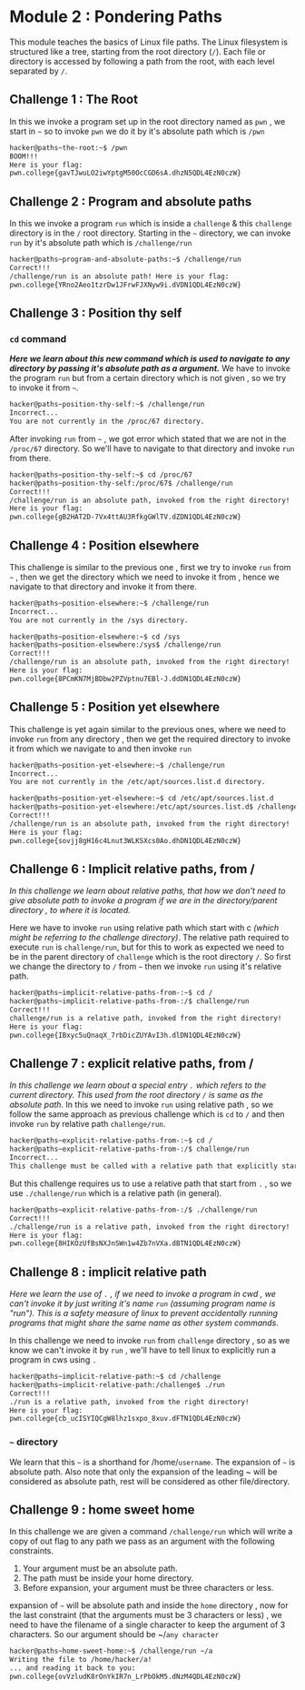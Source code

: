 # Module 2 : Pondering Paths
This module teaches the basics of Linux file paths. The Linux filesystem is structured like a tree, starting from the root directory (`/`). Each file or directory is accessed by following a path from the root, with each level separated by `/`.

## Challenge 1 : The Root
In this we invoke a program set up in the root directory named as `pwn` , we start in `~` so to invoke `pwn` we do it by it's absolute path which is `/pwn`
```bash
hacker@paths~the-root:~$ /pwn
BOOM!!!
Here is your flag:
pwn.college{gavTJwuLO2iwYptgM50OcCGD6sA.dhzN5QDL4EzN0czW}
```
## Challenge 2 : Program and absolute paths
In this we invoke a program `run` which is inside a `challenge` & this `challenge` directory is in the `/` root directory. Starting in the `~` directory, we can invoke `run` by it's absolute path which is `/challenge/run`
```bash 
hacker@paths~program-and-absolute-paths:~$ /challenge/run
Correct!!!
/challenge/run is an absolute path! Here is your flag:
pwn.college{YRno2Aeo1tzrDw1JFrwFJXNyw9i.dVDN1QDL4EzN0czW} 
```
## Challenge 3 : Position thy self
### `cd` command
***Here we learn about this new command which is used to navigate to any directory by passing it's absolute path as a argument.***
We have to invoke the program `run` but from a certain directory which is not given , so we try to invoke it from `~`.
```bash
hacker@paths~position-thy-self:~$ /challenge/run
Incorrect...
You are not currently in the /proc/67 directory.
```
After invoking `run` from `~` , we got error which stated that we are not in the `/proc/67` directory. So we'll have to navigate to that directory and invoke `run` from there.
```bash
hacker@paths~position-thy-self:~$ cd /proc/67
hacker@paths~position-thy-self:/proc/67$ /challenge/run
Correct!!!
/challenge/run is an absolute path, invoked from the right directory!
Here is your flag:
pwn.college{gB2HAT2D-7Vx4ttAU3RfkgGWlTV.dZDN1QDL4EzN0czW}
```
## Challenge 4 : Position elsewhere
This challenge is similar to the previous one , first we try to invoke `run` from `~` , then we get the directory which we need to invoke it from , hence we navigate to that directory and invoke it from there.
```bash
hacker@paths~position-elsewhere:~$ /challenge/run
Incorrect...
You are not currently in the /sys directory.

hacker@paths~position-elsewhere:~$ cd /sys
hacker@paths~position-elsewhere:/sys$ /challenge/run
Correct!!!
/challenge/run is an absolute path, invoked from the right directory!
Here is your flag:
pwn.college{8PCmKN7MjBDbw2PZVptnu7EBl-J.ddDN1QDL4EzN0czW}
```
## Challenge 5 : Position yet elsewhere
This challenge is yet again similar to the previous ones, where we need to invoke `run` from any directory , then we get the required directory to invoke it from which we navigate to and then invoke `run`
```bash
hacker@paths~position-yet-elsewhere:~$ /challenge/run
Incorrect...
You are not currently in the /etc/apt/sources.list.d directory.

hacker@paths~position-yet-elsewhere:~$ cd /etc/apt/sources.list.d
hacker@paths~position-yet-elsewhere:/etc/apt/sources.list.d$ /challenge/run
Correct!!!
/challenge/run is an absolute path, invoked from the right directory!
Here is your flag:
pwn.college{sovjj8gH16c4Lnut3WLKSXcs0Ao.dhDN1QDL4EzN0czW} 
```
## Challenge 6 : Implicit relative paths, from /
*In this challenge we learn about relative paths, that how we don't need to give absolute path to invoke a program if we are in the directory/parent directory , to where it is located.*

Here we have to invoke `run` using relative path which start with c *(which might be referring to the challenge directory)*. The relative path required to execute `run` is `challenge/run`, but for this to work as expected we need to be in the parent directory of `challenge` which is the root directory `/`. 
So first we change the directory to `/` from `~` then we invoke `run` using it's relative path.
```bash
hacker@paths~implicit-relative-paths-from-:~$ cd /
hacker@paths~implicit-relative-paths-from-:/$ challenge/run
Correct!!!
challenge/run is a relative path, invoked from the right directory!
Here is your flag:
pwn.college{IBxyc5uQnaqX_7rbDicZUYAvI3h.dlDN1QDL4EzN0czW}
```
## Challenge 7 : explicit relative paths, from /
*In this challenge we learn about a special entry `.` which refers to the current directory. This used from the root directory `/` is same as the absolute path.*
In this we need to invoke `run` using relative path , so we follow the same approach as previous challenge which is `cd` to `/` and then invoke `run` by relative path `challenge/run`.
```bash
hacker@paths~explicit-relative-paths-from-:~$ cd /
hacker@paths~explicit-relative-paths-from-:/$ challenge/run
Incorrect...
This challenge must be called with a relative path that explicitly starts with a `.`!
```
But this challenge requires us to use a relative path that start from `.` , so we use `./challenge/run` which is a relative path (in general).
```bash
hacker@paths~explicit-relative-paths-from-:/$ ./challenge/run
Correct!!!
./challenge/run is a relative path, invoked from the right directory!
Here is your flag:
pwn.college{8HIKOzUfBsNXJnSWn1w4Zb7nVXa.dBTN1QDL4EzN0czW}
```
## Challenge 8 : implicit relative path
*Here we learn the use of `.` , if we need to invoke a program in cwd , we can't invoke it by just writing it's name `run` (assuming program name is "run"). This is a safety measure of linux to prevent accidentally running programs that might share the same name as other system commands.*

In this challenge we need to invoke `run` from `challenge` directory , so as we know we can't invoke it by `run` , we'll have to tell linux  to explicitly run a program in cws using `.`
```bash
hacker@paths~implicit-relative-path:~$ cd /challenge
hacker@paths~implicit-relative-path:/challenge$ ./run
Correct!!!
./run is a relative path, invoked from the right directory!
Here is your flag:
pwn.college{cb_ucISYIQCgW8lhz1sxpo_8xuv.dFTN1QDL4EzN0czW}
```

### `~` directory 
We learn that this `~` is a shorthand for /home/`username`. The expansion of `~` is absolute path.
Also note that only the expansion of the leading ~ will be considered as absolute path, rest will be considered as other file/directory.

## Challenge 9 : home sweet home
In this challenge we are given a command `/challenge/run` which will write a copy of out flag to any path we pass as an argument with the following constraints.
 1.  Your argument must be an absolute path.
 2.  The path must be inside your home directory.
 3.  Before expansion, your argument must be three characters or less.
 
 expansion of `~` will be absolute path and inside the `home` directory , now for the last constraint (that the arguments must be 3 characters or less) , we need to have the filename of a single character to keep the argument of 3 characters.
So our argument should be ~/`any character`
```bash
hacker@paths~home-sweet-home:~$ /challenge/run ~/a
Writing the file to /home/hacker/a!
... and reading it back to you:
pwn.college{ovVzludK8rOnYkIR7n_LrPbOkM5.dNzM4QDL4EzN0czW}
```
